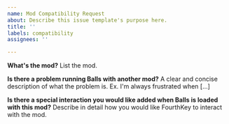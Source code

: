 ```yaml
---
name: Mod Compatibility Request
about: Describe this issue template's purpose here.
title: ''
labels: compatibility
assignees: ''

---
```


**What's the mod?**
List the mod.

**Is there a problem running Balls with another mod?**
A clear and concise description of what the problem is. Ex. I'm always frustrated when [...]

**Is there a special interaction you would like added when Balls is loaded with this mod?**
Describe in detail how you would like FourthKey to interact with the mod.
